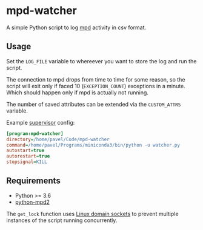 # mpd-watcher
A simple Python script to log [mpd](https://www.musicpd.org/) activity in csv format.

## Usage
Set the `LOG_FILE` variable to whereever you want to store the log and run the script.

The connection to mpd drops from time to time for some reason, so the script will exit only if faced 10 (`EXCEPTION_COUNT`) exceptions in a minute. Which should happen only if mpd is actually not running.

The number of saved attributes can be extended via the `CUSTOM_ATTRS` variable.

Example [supervisor](https://stackoverflow.com/a/7758075) config:
```ini
[program:mpd-watcher]
directory=/home/pavel/Code/mpd-watcher
command=/home/pavel/Programs/miniconda3/bin/python -u watcher.py
autostart=true
autorestart=true
stopsignal=KILL
```

## Requirements
* Python >= 3.6
* [python-mpd2](https://pypi.org/project/python-mpd2/)

The `get_lock` function uses [Linux domain sockets](https://stackoverflow.com/a/7758075) to prevent multiple instances of the script running concurrently.
